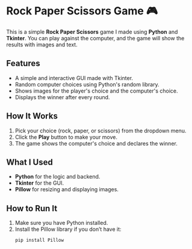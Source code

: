 # Rock Paper Scissors Game 🎮

This is a simple **Rock Paper Scissors** game I made using **Python** and **Tkinter**. You can play against the computer, and the game will show the results with images and text.

## Features

- A simple and interactive GUI made with Tkinter.
- Random computer choices using Python's random library.
- Shows images for the player's choice and the computer's choice.
- Displays the winner after every round.

## How It Works

1. Pick your choice (rock, paper, or scissors) from the dropdown menu.
2. Click the **Play** button to make your move.
3. The game shows the computer's choice and declares the winner.

## What I Used

- **Python** for the logic and backend.
- **Tkinter** for the GUI.
- **Pillow** for resizing and displaying images.

## How to Run It

1. Make sure you have Python installed.
2. Install the Pillow library if you don’t have it:
   ```bash
   pip install Pillow
